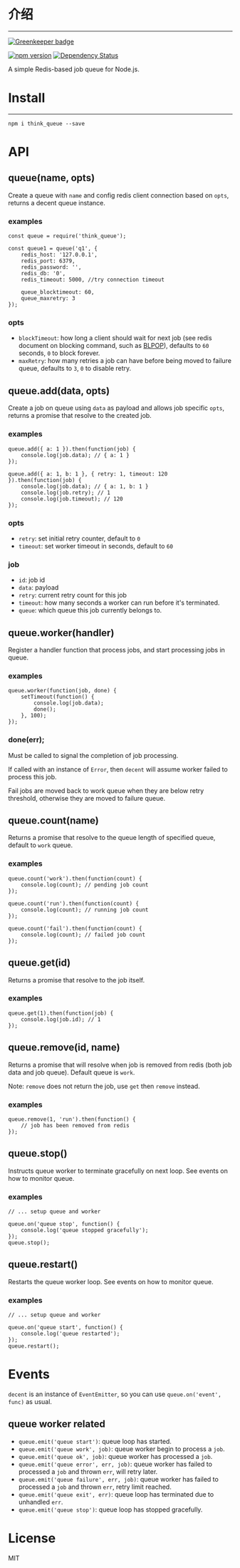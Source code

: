 # 介绍
-----

[![Greenkeeper badge](https://badges.greenkeeper.io/thinkkoa/think_queue.svg)](https://greenkeeper.io/)

[![npm version](https://badge.fury.io/js/think_queue.svg)](https://badge.fury.io/js/think_queue)
[![Dependency Status](https://david-dm.org/thinkkoa/think_queue.svg)](https://david-dm.org/thinkkoa/think_queue)

A simple Redis-based job queue for Node.js.

# Install
-----

```
npm i think_queue --save
```

# API

## queue(name, opts)

Create a queue with `name` and config redis client connection based on `opts`, returns a decent queue instance.

### examples

```
const queue = require('think_queue');

const queue1 = queue('q1', { 
	redis_host: '127.0.0.1',
    redis_port: 6379,
    redis_password: '',
    redis_db: '0',
    redis_timeout: 5000, //try connection timeout

    queue_blocktimeout: 60,
    queue_maxretry: 3 
});
```

### opts

- `blockTimeout`: how long a client should wait for next job (see redis document on blocking command, such as [BLPOP](http://redis.io/commands/BLPOP)), defaults to `60` seconds, `0` to block forever.
- `maxRetry`: how many retries a job can have before being moved to failure queue, defaults to `3`, `0` to disable retry.

## queue.add(data, opts)

Create a job on queue using `data` as payload and allows job specific `opts`, returns a promise that resolve to the created job.

### examples

```
queue.add({ a: 1 }).then(function(job) {
	console.log(job.data); // { a: 1 }
});

queue.add({ a: 1, b: 1 }, { retry: 1, timeout: 120 }).then(function(job) {
	console.log(job.data); // { a: 1, b: 1 }
	console.log(job.retry); // 1
	console.log(job.timeout); // 120
});
```

### opts

- `retry`: set initial retry counter, default to `0`
- `timeout`: set worker timeout in seconds, default to `60`

### job

- `id`: job id
- `data`: payload
- `retry`: current retry count for this job
- `timeout`: how many seconds a worker can run before it's terminated.
- `queue`: which queue this job currently belongs to.


## queue.worker(handler)

Register a handler function that process jobs, and start processing jobs in queue.

### examples

```
queue.worker(function(job, done) {
	setTimeout(function() {
		console.log(job.data);
		done();
	}, 100);
});
```

### done(err);

Must be called to signal the completion of job processing.

If called with an instance of `Error`, then `decent` will assume worker failed to process this job.

Fail jobs are moved back to work queue when they are below retry threshold, otherwise they are moved to failure queue.


## queue.count(name)

Returns a promise that resolve to the queue length of specified queue, default to `work` queue.

### examples

```
queue.count('work').then(function(count) {
	console.log(count); // pending job count
});

queue.count('run').then(function(count) {
	console.log(count); // running job count
});

queue.count('fail').then(function(count) {
	console.log(count); // failed job count
});
```


## queue.get(id)

Returns a promise that resolve to the job itself.

### examples

```
queue.get(1).then(function(job) {
	console.log(job.id); // 1
});
```


## queue.remove(id, name)

Returns a promise that will resolve when job is removed from redis (both job data and job queue). Default queue is `work`.

Note: `remove` does not return the job, use `get` then `remove` instead.

### examples

```
queue.remove(1, 'run').then(function() {
	// job has been removed from redis
});
```


## queue.stop()

Instructs queue worker to terminate gracefully on next loop. See events on how to monitor queue.

### examples

```
// ... setup queue and worker

queue.on('queue stop', function() {
	console.log('queue stopped gracefully');
});
queue.stop();
```


## queue.restart()

Restarts the queue worker loop. See events on how to monitor queue.

### examples

```
// ... setup queue and worker

queue.on('queue start', function() {
	console.log('queue restarted');
});
queue.restart();
```


# Events

`decent` is an instance of `EventEmitter`, so you can use `queue.on('event', func)` as usual.

## queue worker related

- `queue.emit('queue start')`: queue loop has started.
- `queue.emit('queue work', job)`: queue worker begin to process a `job`.
- `queue.emit('queue ok', job)`: queue worker has processed a `job`.
- `queue.emit('queue error', err, job)`: queue worker has failed to processed a `job` and thrown `err`, will retry later.
- `queue.emit('queue failure', err, job)`: queue worker has failed to processed a `job` and thrown `err`, retry limit reached.
- `queue.emit('queue exit', err)`: queue loop has terminated due to unhandled `err`.
- `queue.emit('queue stop')`: queue loop has stopped gracefully.


# License

MIT